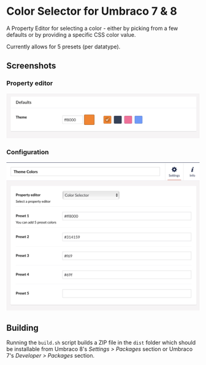 # Color Selector for Umbraco 7 & 8

A Property Editor for selecting a color - either by picking from a few defaults
or by providing a specific CSS color value.

Currently allows for 5 presets (per datatype).

## Screenshots

### Property editor

![Property Screen](images/property-screen.jpg)

### Configuration

![Config Screen](images/config-screen.jpg)


## Building

Running the `build.sh` script builds a ZIP file in the `dist` folder which
should be installable from Umbraco 8's _Settings > Packages_ section or
Umbraco 7's _Developer > Packages_ section.
